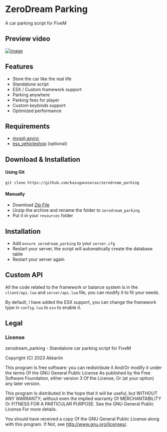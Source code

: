 # ZeroDream Parking
A car parking script for FiveM

## Preview video

[![image](https://user-images.githubusercontent.com/34357771/210299479-b71f3ad1-b08b-4189-a0ec-9374a259d23c.png)](https://youtu.be/UH77hUi-KkI)

## Features

- Store the car like the real life
- Standalone script
- ESX / Custom framework support
- Parking anywhere
- Parking fees for player
- Custom keybinds support
- Optimized performance

## Requirements

- [mysql-async](https://github.com/brouznouf/fivem-mysql-async)
- [esx_vehicleshop](https://github.com/bathorus/esx_vehicleshop) (optional)

## Download & Installation

#### Using Git

```
git clone https://github.com/kasuganosoras/zerodream_parking
```

#### Manually

- Download [Zip File](https://github.com/kasuganosoras/zerodream_parking/archive/master.zip)
- Unzip the archive and rename the folder to `zerodream_parking`
- Put it in your `resources` folder

## Installation

- Add `ensure zerodream_parking` to your `server.cfg`
- Restart your server, the script will automatically create the database table
- Restart your server again

## Custom API

All the code related to the framework or balance system is in the `client/api.lua` and `server/api.lua` file, you can modify it to fit your needs.

By default, I have added the ESX support, you can change the framework type in `config.lua` to `esx` to enable it.

## Legal

### License

zerodream_parking - Standalone car parking script for FiveM

Copyright (C) 2023 Akkariin

This program Is free software: you can redistribute it And/Or modify it under the terms Of the GNU General Public License As published by the Free Software Foundation, either version 3 Of the License, Or (at your option) any later version.

This program Is distributed In the hope that it will be useful, but WITHOUT ANY WARRANTY; without even the implied warranty Of MERCHANTABILITY Or FITNESS FOR A PARTICULAR PURPOSE. See the GNU General Public License For more details.

You should have received a copy Of the GNU General Public License along with this program. If Not, see http://www.gnu.org/licenses/.

